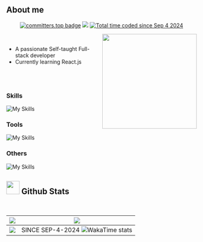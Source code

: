 ## <b> **About me**</b>
  <p align='center'>
    <a href="https://user-badge.committers.top/algeria/Untitled-Master"><img src="https://user-badge.committers.top/algeria/Untitled-Master.svg" alt="committers.top badge"></a>
    <a href="https://github.com/Untitled-Master?tab=repositories"><img src="https://img.shields.io/github/stars/Untitled-Master?style=flat&logo=github&label=Total%20Stars&color=teal"/></a>
    <a href="https://wakatime.com/@288b3454-0962-434d-beb3-db7e08ffe56a"><img src="https://wakatime.com/badge/user/288b3454-0962-434d-beb3-db7e08ffe56a.svg" alt="Total time coded since Sep 4 2024" /></a>

  </p>
<picture> <img align="right" src="https://i.pinimg.com/736x/33/c1/85/33c185f18e766711c17876bbc2f1dd2f.jpg" width = 250px></picture>

<br>

- A passionate Self-taught Full-stack developer
- Currently learning React.js

<br><br>

### Skills

![My Skills](https://skillicons.dev/icons?perline=8&i=c,py,html,css,bootstrap,tailwind,js,react,vite,nodejs,express,flask,electron,firebase,supabase)

### Tools

![My Skills](https://skillicons.dev/icons?i=vscode,godot,postman,notion,obsidian)

### Others

![My Skills](https://skillicons.dev/icons?i=npm,github,netlify,vercel,stackoverflow)

## <img src="https://media.giphy.com/media/iY8CRBdQXODJSCERIr/giphy.gif" width="35"><b> Github Stats </b>

<br>

|              ![](https://github-readme-stats.vercel.app/api?username=Untitled-Master&theme=tokyonight&hide_border=false&include_all_commits=true&count_private=true)              |                ![](https://github-readme-streak-stats.herokuapp.com/?user=Untitled-Master&theme=tokyonight&hide_border=false)                |
| :-------------------------------------------------------------------------------------------------------------------------------------------------------------------------------: | :------------------------------------------------------------------------------------------------------------------------------------------: |
| ![](https://github-readme-stats.vercel.app/api/top-langs/?username=Untitled-Master&theme=tokyonight&hide_border=false&include_all_commits=true&count_private=true&layout=compact) |SINCE SEP-4-2024 ![WakaTime stats](https://github-readme-stats.vercel.app/api/wakatime?username=@poincare&langs_count=7&layout=compact&theme=react) |
